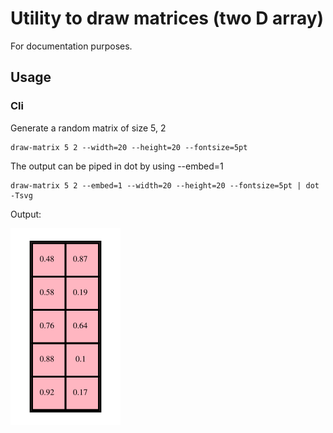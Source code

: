 # Utility to draw matrices (two D array)

For documentation purposes.

## Usage

### Cli

Generate a random matrix of size 5, 2

```console
draw-matrix 5 2 --width=20 --height=20 --fontsize=5pt
```

The output can be piped in dot by using --embed=1


```console
draw-matrix 5 2 --embed=1 --width=20 --height=20 --fontsize=5pt | dot -Tsvg
```

Output:

![](graph.svg)
